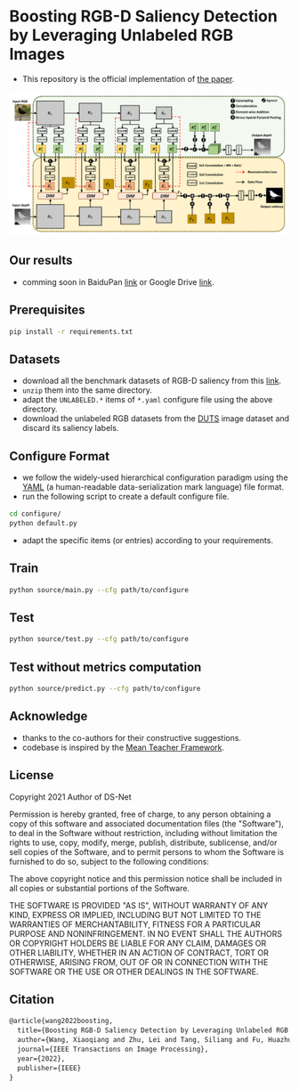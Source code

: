 # Boosting RGB-D Saliency Detection by Leveraging Unlabeled RGB Images

- This repository is the official implementation of [the paper](https://ieeexplore.ieee.org/document/9673131).

![](demo/pipeline.png)

## Our results

- comming soon in BaiduPan [link](https://github.com/Robert-xiaoqiang/DS-Net) or Google Drive [link](https://github.com/Robert-xiaoqiang/DS-Net).

## Prerequisites
```bash
pip install -r requirements.txt
```

## Datasets

- download all the benchmark datasets of RGB-D saliency from this [link](http://dpfan.net/d3netbenchmark/).
- `unzip` them into the same directory.
- adapt the `UNLABELED.*` items of `*.yaml` configure file using the above directory.
- download the unlabeled RGB datasets from the [DUTS](http://saliencydetection.net/duts/) image dataset and discard its saliency labels.

## Configure Format

- we follow the widely-used hierarchical configuration paradigm using the [YAML](https://en.wikipedia.org/wiki/YAML) (a human-readable data-serialization mark language) file format.
- run the following script to create a default configure file.
```bash
cd configure/
python default.py
```
- adapt the specific items (or entries) according to your requirements.

## Train

```bash
python source/main.py --cfg path/to/configure
```

## Test

```bash
python source/test.py --cfg path/to/configure
```

## Test without metrics computation

```bash
python source/predict.py --cfg path/to/configure
```

## Acknowledge
- thanks to the co-authors for their constructive suggestions.
- codebase is inspired by the [Mean Teacher Framework](https://github.com/CuriousAI/mean-teacher).

## License
Copyright 2021 Author of DS-Net

Permission is hereby granted, free of charge, to any person obtaining a copy of this software and associated documentation files (the "Software"), to deal in the Software without restriction, including without limitation the rights to use, copy, modify, merge, publish, distribute, sublicense, and/or sell copies of the Software, and to permit persons to whom the Software is furnished to do so, subject to the following conditions:

The above copyright notice and this permission notice shall be included in all copies or substantial portions of the Software.

THE SOFTWARE IS PROVIDED "AS IS", WITHOUT WARRANTY OF ANY KIND, EXPRESS OR IMPLIED, INCLUDING BUT NOT LIMITED TO THE WARRANTIES OF MERCHANTABILITY, FITNESS FOR A PARTICULAR PURPOSE AND NONINFRINGEMENT. IN NO EVENT SHALL THE AUTHORS OR COPYRIGHT HOLDERS BE LIABLE FOR ANY CLAIM, DAMAGES OR OTHER LIABILITY, WHETHER IN AN ACTION OF CONTRACT, TORT OR OTHERWISE, ARISING FROM, OUT OF OR IN CONNECTION WITH THE SOFTWARE OR THE USE OR OTHER DEALINGS IN THE SOFTWARE.

## Citation
```latex
@article{wang2022boosting,
  title={Boosting RGB-D Saliency Detection by Leveraging Unlabeled RGB Images},
  author={Wang, Xiaoqiang and Zhu, Lei and Tang, Siliang and Fu, Huazhu and Li, Ping and Wu, Fei and Yang, Yi and Zhuang, Yueting},
  journal={IEEE Transactions on Image Processing},
  year={2022},
  publisher={IEEE}
}
```
